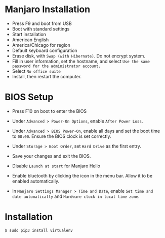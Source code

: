 # Manjaro Installation
- Press F9 and boot from USB
- Boot with standard settings
- Start installation
- American English
- America/Chicago for region
- Default keyboard configuration
- Erase disk, with `Swap (with Hibernate)`. Do not encrypt system.
- Fill in user information, set the hostname, and select `Use the same password for the administrator account.`
- Select `No office suite`
- Install, then restart the computer.

# BIOS Setup
- Press F10 on boot to enter the BIOS
- Under `Advanced > Power-On Options`, enable `After Power Loss`.
- Under `Advanced > BIOS Power-On`, enable all days and set the boot time to `00:00`. Ensure the BIOS clock is set correctly.
- Under `Storage > Boot Order`, set `Hard Drive` as the first entry.
- Save your changes and exit the BIOS.


- Disable `Launch at start` for Manjaro Hello
- Enable bluetooth by clicking the icon in the menu bar. Allow it to be enabled automatically.

- In `Manjaro Settings Manager > Time and Date`, enable `Set time and date automatically` and `Hardware clock in local time zone`.

# Installation
```
$ sudo pip3 install virtualenv
```